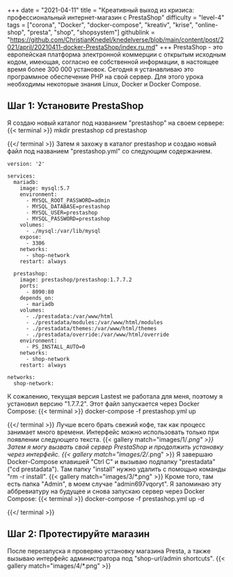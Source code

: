 +++
date = "2021-04-11"
title = "Креативный выход из кризиса: профессиональный интернет-магазин с PrestaShop"
difficulty = "level-4"
tags = ["corona", "Docker", "docker-compose", "kreativ", "krise", "online-shop", "presta", "shop", "shopsystem"]
githublink = "https://github.com/ChristianKnedel/knedelverse/blob/main/content/post/2021/april/20210411-docker-PrestaShop/index.ru.md"
+++
PrestaShop - это европейская платформа электронной коммерции с открытым исходным кодом, имеющая, согласно ее собственной информации, в настоящее время более 300 000 установок. Сегодня я устанавливаю это программное обеспечение PHP на свой сервер. Для этого урока необходимы некоторые знания Linux, Docker и Docker Compose.
## Шаг 1: Установите PrestaShop
Я создаю новый каталог под названием "prestashop" на своем сервере:
{{< terminal >}}
mkdir prestashop
cd prestashop

{{</ terminal >}}
Затем я захожу в каталог prestashop и создаю новый файл под названием "prestashop.yml" со следующим содержанием.
```
version: '2'

services:
  mariadb:
    image: mysql:5.7
    environment:
      - MYSQL_ROOT_PASSWORD=admin
      - MYSQL_DATABASE=prestashop
      - MYSQL_USER=prestashop
      - MYSQL_PASSWORD=prestashop
    volumes:
      - ./mysql:/var/lib/mysql
    expose:
      - 3306
    networks:
      - shop-network
    restart: always

  prestashop:
    image: prestashop/prestashop:1.7.7.2
    ports:
      - 8090:80
    depends_on:
      - mariadb
    volumes:
      - ./prestadata:/var/www/html
      - ./prestadata/modules:/var/www/html/modules
      - ./prestadata/themes:/var/www/html/themes
      - ./prestadata/override:/var/www/html/override
    environment:
      - PS_INSTALL_AUTO=0
    networks:
      - shop-network
    restart: always

networks:
  shop-network:

```
К сожалению, текущая версия Lastest не работала для меня, поэтому я установил версию "1.7.7.2". Этот файл запускается через Docker Compose:
{{< terminal >}}
docker-compose -f prestashop.yml up

{{</ terminal >}}
Лучше всего брать свежий кофе, так как процесс занимает много времени. Интерфейс можно использовать только при появлении следующего текста.
{{< gallery match="images/1/*.png" >}}
Затем я могу вызвать свой сервер PrestaShop и продолжить установку через интерфейс.
{{< gallery match="images/2/*.png" >}}
Я завершаю Docker-Compose клавишей "Ctrl C" и вызываю подпапку "prestadata" ("cd prestadata"). Там папку "install" нужно удалить с помощью команды "rm -r install".
{{< gallery match="images/3/*.png" >}}
Кроме того, там есть папка "Admin", в моем случае "admin697vqoryt". Я запоминаю эту аббревиатуру на будущее и снова запускаю сервер через Docker Compose:
{{< terminal >}}
docker-compose -f prestashop.yml up -d

{{</ terminal >}}

## Шаг 2: Протестируйте магазин
После перезапуска я проверяю установку магазина Presta, а также вызываю интерфейс администратора под "shop-url/admin shortcuts".
{{< gallery match="images/4/*.png" >}}